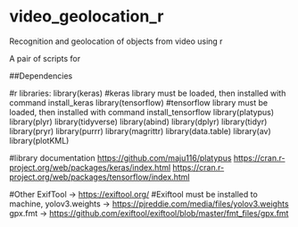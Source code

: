 # video_geolocation_r
 Recognition and geolocation of objects from video using r

A pair of scripts for 

##Dependencies

#r libraries:
library(keras)
#keras library must be loaded, then installed with command install_keras
library(tensorflow)
#tensorflow library must be loaded, then installed with command install_tensorflow
library(platypus)
library(plyr)
library(tidyverse)
library(abind)
library(dplyr)
library(tidyr)
library(pryr)
library(purrr)
library(magrittr)
library(data.table)
library(av)
library(plotKML)

#library documentation
https://github.com/maju116/platypus
https://cran.r-project.org/web/packages/keras/index.html
https://cran.r-project.org/web/packages/tensorflow/index.html

#Other
ExifTool -> https://exiftool.org/
#Exiftool must be installed to machine, 
yolov3.weights -> https://pjreddie.com/media/files/yolov3.weights
gpx.fmt -> https://github.com/exiftool/exiftool/blob/master/fmt_files/gpx.fmt

